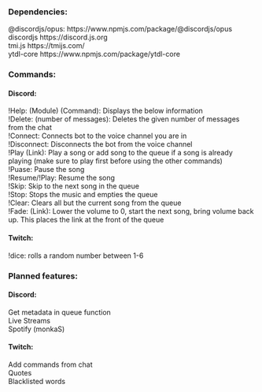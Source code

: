 <h3>Dependencies:</h3>
@discordjs/opus: https://www.npmjs.com/package/@discordjs/opus<br>
discordjs https://discord.js.org<br>
tmi.js https://tmijs.com/<br>
ytdl-core https://www.npmjs.com/package/ytdl-core<br>
<h3>Commands:</h3>
<h4>Discord:</h4>
!Help: (Module) (Command): Displays the below information<br>
!Delete: (number of messages): Deletes the given number of messages from the chat<br>
!Connect: Connects bot to the voice channel you are in<br>
!Disconnect: Disconnects the bot from the voice channel<br>
!Play (Link): Play a song or add song to the queue if a song is already playing (make sure to play first before using the other commands)<br>
!Puase: Pause the song<br>
!Resume/!Play: Resume the song<br>
!Skip: Skip to the next song in the queue<br>
!Stop: Stops the music and empties the queue<br>
!Clear: Clears all but the current song from the queue<br>
!Fade: (Link): Lower the volume to 0, start the next song, bring volume back up. This places the link at the front of the queue<br>
<h4>Twitch:</h4>
!dice: rolls a random number between 1-6<br>
<h3>Planned features:</h3>
<h4>Discord:</h4>
Get metadata in queue function<br>
Live Streams<br>
Spotify (monkaS)<br>
<h4>Twitch:</h4>
Add commands from chat<br>
Quotes<br>
Blacklisted words<br>
